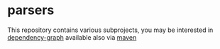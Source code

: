 # parsers
This repository contains various subprojects, you may be interested in [dependency-graph](https://github.com/nill14/parsers/tree/master/dependency-graph) available also via [maven](http://search.maven.org/#artifactdetails|com.github.nill14.parsers|dependency-graph|2.2.0|jar)
